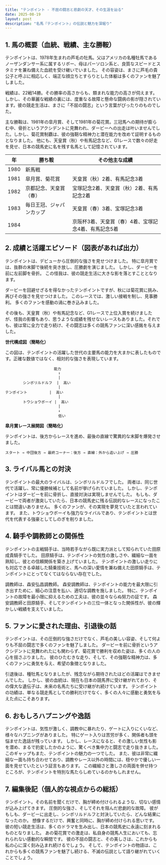 ```yaml
---
title: "テンポイント - 不屈の闘志と悲劇の天才、その生涯を辿る"
date: 2025-08-19
layout: post
description: "名馬『テンポイント』の伝説と魅力を深堀り"
---
```


## 1. 馬の概要（血統、戦績、主な勝鞍）

テンポイントは、1978年生まれの芦毛の牡馬。父はアメリカの名種牡馬であるノーザンダンサー系に属するリボー、母はパーソロン系と、良質なスピードとスタミナを兼ね備えた血統を受け継いでいました。  その容姿は、まさに芦毛の貴公子と呼ぶに相応しく、端正な顔立ちとすらりとした体躯は多くのファンを魅了しました。

戦績は、22戦14勝。その勝率の高さからも、類まれな能力の高さが伺えます。  しかし、その華麗な戦績の裏には、度重なる故障と懸命な闘病の影が隠されています。彼の競走生活は、まさに「不屈の闘志」という言葉がぴったりのものでした。

主な勝鞍は、1981年の皐月賞、そして1981年の菊花賞。三冠馬への期待が膨らむ中、骨折というアクシデントに見舞われ、ダービーへの出走は叶いませんでした。しかし、菊花賞制覇は、彼の強靭な精神力と潜在能力を改めて証明するものとなりました。  他にも、天皇賞（秋）や有馬記念など、G1レースで数々の好走を見せ、日本の競馬史に名を残す名馬として記憶されています。

| 年 | 勝ち鞍                                   | その他主な成績                               |
|---|-----------------------------------------|-------------------------------------------|
| 1980 | 新馬戦                                   |                                           |
| 1981 | 皐月賞、菊花賞                           | 天皇賞（秋）2着、有馬記念3着                 |
| 1982 | 京都記念、天皇賞（春）                  | 宝塚記念2着、天皇賞（秋）2着、有馬記念2着     |
| 1983 |  毎日王冠、ジャパンカップ              | 天皇賞（春）3着、宝塚記念3着                 |
| 1984 |                                         | 京阪杯3着、天皇賞（春）4着、宝塚記念4着、有馬記念5着 |


## 2. 成績と活躍エピソード（図表があれば出力）

テンポイントは、デビューから圧倒的な強さを見せつけました。  特に皐月賞では、抜群の末脚で後続を突き放し、圧勝劇を演じました。  しかし、ダービーを前に左前脚を骨折。  この怪我は、彼の競走生活に大きな影を落とすこととなります。

ダービーを回避せざるを得なかったテンポイントですが、秋には菊花賞に挑み、再びその強さを見せつけました。  このレースでは、激しい接戦を制し、見事勝利。  多くのファンを感動の渦に巻き込みました。

その後も、天皇賞（秋）や有馬記念など、G1レースで上位入賞を続けましたが、怪我の影響もあり、思うような成績を残せないレースもありました。それでも、彼は常に全力で走り続け、その闘志は多くの競馬ファンに深い感銘を与えました。

**世代構成図（簡略化）**

この図は、テンポイントの活躍した世代の主要馬の能力を大まかに表したものです。正確な数値ではなく、相対的な強さを表現しています。

```
                      能力
                        ↑
                        |
        シンボリルドルフ  |  高い
                        |
テンポイント          |  高い
                        |
        トウショウボーイ |  高い
                        |
                        ↓
                        低い
```

**皐月賞レース展開図（簡略化）**

テンポイントは、後方からレースを進め、最後の直線で驚異的な末脚を爆発させました。

```
スタート → 中団後方 → 最終コーナー：後方 → 直線：外から追い上げ → 圧勝
```


## 3. ライバル馬との対決

テンポイントの最大のライバルは、シンボリルドルフでした。  両者は、同じ世代で活躍し、常に優勝候補として名前が挙げられていました。  しかし、テンポイントはダービーを前に骨折し、直接対決は実現しませんでした。  もしも、ダービーで両者が激突していたら、日本の競馬史に残る伝説的なレースになったことは間違いありません。  多くのファンが、その実現を夢見ていたと言われています。  また、トウショウボーイも強力なライバルであり、テンポイントとは世代を代表する強豪としてしのぎを削りました。


## 4. 騎手や調教師との関係性

テンポイントの主戦騎手は、当時若手ながら既に実力派として知られていた田原成貴騎手でした。  田原騎手は、テンポイントの気性の激しさや、繊細な一面を熟知し、彼との信頼関係を築き上げていました。  テンポイントの激しい走りにも対応できる卓越した騎乗技術と、馬への深い愛情を兼ね備えた田原騎手は、テンポイントにとってなくてはならない存在でした。

調教師は、森安弘昌調教師。  森安調教師は、テンポイントの能力を最大限に引き出すために、細心の注意を払い、適切な調教を施しました。  特に、テンポイントの故障を最小限に抑えるための工夫は、彼の並々ならぬ努力の証です。  森安調教師と田原騎手、そしてテンポイントの三位一体となった関係性が、彼の輝かしい戦績を支えていました。


## 5. ファンに愛された理由、引退後の話

テンポイントは、その圧倒的な強さだけでなく、芦毛の美しい容姿、そして何よりも不屈の闘志で多くのファンを魅了しました。  ダービーを前に骨折というアクシデントに見舞われたにも関わらず、菊花賞で勝利を収めた姿は、多くの人の心を揺さぶりました。  彼のひたむきな走り、そして、その強靭な精神力は、多くのファンに勇気を与え、希望の象徴となりました。

引退後は、種牡馬となりましたが、残念ながら期待されたほどの活躍はできませんでした。  しかし、彼の血統は、現在も日本の競馬界に受け継がれており、その偉大な遺伝子は、未来の名馬たちに受け継がれ続けています。  テンポイントの功績は、単なる競走馬としての勝利だけでなく、多くの人々に感動と勇気を与えた点にこそあります。


## 6. おもしろハプニングや逸話

テンポイントは、気性が激しく、調教中に暴れたり、ゲートに入りにくいなど、様々なハプニングがありました。  特にゲート入りは苦労が多く、関係者も頭を悩ませた逸話が残っています。  しかし、レースになると、その激しい気性も影を潜め、まるで豹変したかのように、驚くべき集中力と闘志で走り抜きました。  このギャップもまた、テンポイントの魅力の一つでした。  また、彼は非常に繊細な一面も持ち合わせており、調教やレース以外の時間には、穏やかで優しい一面を見せていたという証言もあります。  この繊細さと激しさの両面を併せ持つところが、テンポイントを特別な馬たらしめているのかもしれません。


## 7. 編集後記（個人的な視点からの総括）

テンポイント。その名前を聞くだけで、胸が締め付けられるような、切ない感情が込み上げてきます。  圧倒的な強さ、そしてそれを阻んだ悲劇的な故障。  彼がもしも、ダービーに出走し、シンボリルドルフと対決していたら、どんな結果になったのか。  想像するだけで、興奮と同時に、胸が締め付けられる思いです。  彼の短い競走生活は、多くのドラマを生み出し、日本の競馬史に永遠に刻まれるものとなりました。  あの菊花賞での激走は、私自身の競馬人生においても、忘れられない感動的な瞬間です。  彼の不屈の闘志と、その美しさは、これからも私の心に深く刻み込まれ続けるでしょう。  そして、テンポイントの物語は、これからも多くの競馬ファンを魅了し続ける、不滅の伝説として語り継がれていくことでしょう。
